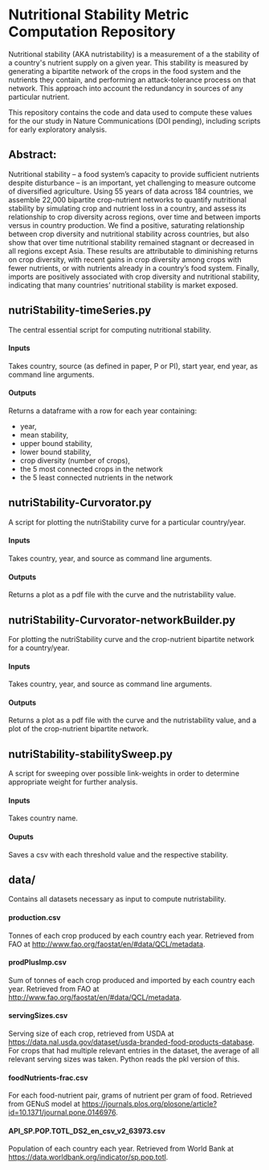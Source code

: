 # Nutritional Stability Metric Computation Repository

Nutritional stability (AKA nutristability) is a measurement of a the stability of a country's nutrient supply on a given year. This stability is measured by generating a bipartite network of the crops in the food system and the nutrients they contain, and performing an attack-tolerance process on that network. This approach into account the redundancy in sources of any particular nutrient.

This repository contains the code and data used to compute these values for the our study in Nature Communications (DOI pending), including scripts for early exploratory analysis.

## Abstract:

Nutritional stability – a food system’s capacity to provide sufficient nutrients despite disturbance – is an important, yet challenging to measure outcome of diversified agriculture. Using 55 years of data across 184 countries, we assemble 22,000 bipartite crop-nutrient networks to quantify nutritional stability by simulating crop and nutrient loss in a country, and assess its relationship to crop diversity across regions, over time and between imports versus in country production. We find a positive, saturating relationship between crop diversity and nutritional stability across countries, but also show that over time nutritional stability remained stagnant or decreased in all regions except Asia. These results are attributable to diminishing returns on crop diversity, with recent gains in crop diversity among crops with fewer nutrients, or with nutrients already in a country’s food system. Finally, imports are positively associated with crop diversity and nutritional stability, indicating that many countries’ nutritional stability is market exposed.

## nutriStability-timeSeries.py

The central essential script for computing nutritional stability. 

#### Inputs
Takes country, source (as defined in paper, P or PI), start year, end year, as command line arguments.

#### Outputs
Returns a dataframe with a row for each year containing:
- year, 
- mean stability, 
- upper bound stability,
- lower bound stability,
- crop diversity (number of crops),
- the 5 most connected crops in the network
- the 5 least connected nutrients in the network



## nutriStability-Curvorator.py

A script for plotting the nutriStability curve for a particular country/year.

#### Inputs
Takes country, year, and source as command line arguments.

#### Outputs
Returns a plot as a pdf file with the curve and the nutristability value.


## nutriStability-Curvorator-networkBuilder.py 

For plotting the nutriStability curve and the crop-nutrient bipartite network for a country/year.

#### Inputs
Takes country, year, and source as command line arguments.

#### Outputs
Returns a plot as a pdf file with the curve and the nutristability value, and a plot of the crop-nutrient bipartite network.



## nutriStability-stabilitySweep.py

A script for sweeping over possible link-weights in order to determine appropriate weight for further analysis.

#### Inputs

Takes country name.

#### Ouputs

Saves a csv with each threshold value and the respective stability.

## data/

Contains all datasets necessary as input to compute nutristability.

#### production.csv

Tonnes of each crop produced by each country each year. Retrieved from FAO at http://www.fao.org/faostat/en/#data/QCL/metadata.

#### prodPlusImp.csv

Sum of tonnes of each crop produced and imported by each country each year. Retrieved from FAO at http://www.fao.org/faostat/en/#data/QCL/metadata.

#### servingSizes.csv

Serving size of each crop, retrieved from USDA at https://data.nal.usda.gov/dataset/usda-branded-food-products-database. For crops that had multiple relevant entries in the dataset, the average of all relevant serving sizes was taken. Python reads the pkl version of this.

#### foodNutrients-frac.csv

For each food-nutrient pair, grams of nutrient per gram of food. Retrieved from GENuS model at https://journals.plos.org/plosone/article?id=10.1371/journal.pone.0146976.

#### API_SP.POP.TOTL_DS2_en_csv_v2_63973.csv

Population of each country each year. Retrieved from World Bank at https://data.worldbank.org/indicator/sp.pop.totl.


